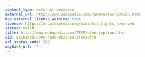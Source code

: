 ```yaml
---
content_type: external-resource
external_url: http://www.webopedia.com/TERM/e/encryption.html
has_external_license_warning: true
license: https://en.wikipedia.org/wiki/All_rights_reserved
status: valid
title: http://www.webopedia.com/TERM/e/encryption.html
uid: 81cb142d-3505-4ad0-9b3c-6872feb17f70
url_status_code: 200
wayback_url: ''
---
```

